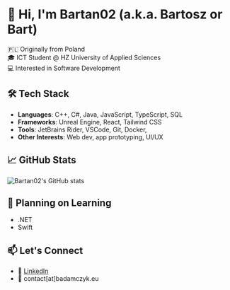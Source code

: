 # 👋 Hi, I'm Bartan02 (a.k.a. Bartosz or Bart)

🇵🇱 Originally from Poland  
🎓 ICT Student @ HZ University of Applied Sciences  
💻 Interested in Software Development 

## 🛠️ Tech Stack

- **Languages**: C++, C#, Java, JavaScript, TypeScript, SQL
- **Frameworks**: Unreal Engine, React, Tailwind CSS
- **Tools**: JetBrains Rider, VSCode, Git, Docker,
- **Other Interests**: Web dev, app prototyping, UI/UX

## 📈 GitHub Stats

![Bartan02's GitHub stats](https://github-readme-stats.vercel.app/api?username=Bartan02&show_icons=true&theme=tokyonight)

## 🌱 Planning on Learning

- .NET
- Swift

## 📫 Let's Connect

- 💼 [LinkedIn](https://www.linkedin.com/in/bartan02/)
- 📮 contact[at]badamczyk.eu
